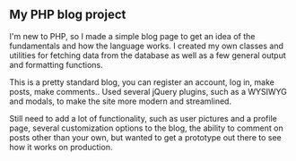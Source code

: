 ## My PHP blog project

I'm new to PHP, so I made a simple blog page to get an idea of the fundamentals and how the language works. I created my own classes and utilities for fetching data from the database as well as a few general output and formatting functions.

This is a pretty standard blog, you can register an account, log in, make posts, make comments.. Used several jQuery plugins, such as a WYSIWYG and modals, to make the site more modern and streamlined. 

Still need to add a lot of functionality, such as user pictures and a profile page, several customization options to the blog, the ability to comment on posts other than your own, but wanted to get a prototype out there to see how it works on production.